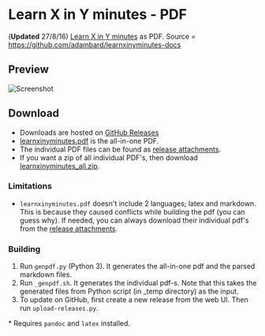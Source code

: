 # Learn X in Y minutes - PDF

(**Updated** 27/8/16) [Learn X in Y minutes](http://learnxinyminutes.com) as PDF. Source = https://github.com/adambard/learnxinyminutes-docs


## Preview
![Screenshot](https://cloud.githubusercontent.com/assets/4047597/18028175/063ccd6a-6c95-11e6-9ebf-fba11c516afc.png)


## Download

* Downloads are hosted on [GitHub Releases](https://github.com/aviaryan/learnxinyminutes-pdf/releases/tag/v2016.08.27)
* [learnxinyminutes.pdf](https://github.com/aviaryan/learnxinyminutes-pdf/releases/download/v2016.08.27/learnxinyminutes.pdf) is the all-in-one PDF.
* The individual PDF files can be found as [release attachments](https://github.com/aviaryan/learnxinyminutes-pdf/releases/tag/v2016.08.27).
* If you want a zip of all individual PDF's, then download [learnxinyminutes_all.zip](https://github.com/aviaryan/learnxinyminutes-pdf/releases/download/v2016.08.27/learnxinyminutes_all.zip).


### Limitations

* `learnxinyminutes.pdf` doesn't include 2 languages; latex and markdown. This is because they caused conflicts while building the pdf (you can guess why). If needed, you can always download their individual pdf's from the [release attachments](https://github.com/aviaryan/learnxinyminutes-pdf/releases/tag/v2016.08.27).
 

### Building

1. Run `genpdf.py` (Python 3). It generates the all-in-one pdf and the parsed markdown files. 
2. Run `_genpdf.sh`. It generates the individual pdf-s. Note that this takes the generated files from Python script (in _temp directory) as the input.
3. To update on GitHub, first create a new release from the web UI. Then run `upload-releases.py`.

\* Requires `pandoc` and `latex` installed.
